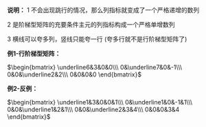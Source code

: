 **说明：**
1 不会出现跳行的情况，那么列指标就变成了一个严格递增的数列

2 是阶梯型矩阵的充要条件主元的列指标构成一个严格单增数列

3 横线可以夸多列，竖线只能夸一行
(夸多行就不是行阶梯型矩阵了)

**例1-行阶梯型矩阵：**

$\begin{bmatrix}
\underline6&3&0&0\\\
0&\underline7&0&-1\\\
0&0&\underline2&2\\\
0&0&0&0
\end{bmatrix}$



**例2-反例：**

$\begin{bmatrix}
\underline1&3&0&0&1\\\
0&\underline1&0&-1&1\\\
0&0&\underline1&2&1\\\
0&0&\underline2&3&4\\\
0&0&0&3&4
\end{bmatrix}$
